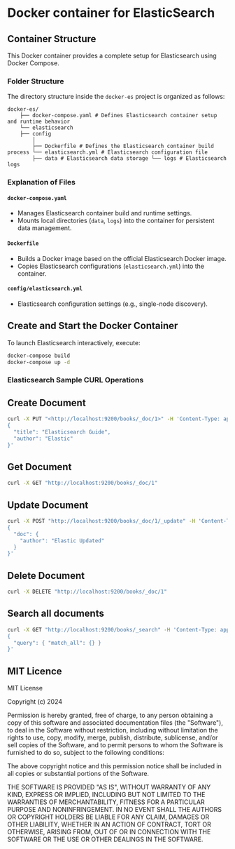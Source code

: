 # Docker container for ElasticSearch

## Container Structure

This Docker container provides a complete setup for Elasticsearch using Docker Compose.

### Folder Structure

The directory structure inside the `docker-es` project is organized as follows:

```
docker-es/ 
    ├── docker-compose.yaml # Defines Elasticsearch container setup and runtime behavior 
    └── elasticsearch 
    ├── config 
        │ 
        ├── Dockerfile # Defines the Elasticsearch container build process └── elasticsearch.yml # Elasticsearch configuration file 
        ├── data # Elasticsearch data storage └── logs # Elasticsearch logs
```

### Explanation of Files

#### `docker-compose.yaml`

- Manages Elasticsearch container build and runtime settings.
- Mounts local directories (`data`, `logs`) into the container for persistent data management.

#### `Dockerfile`

- Builds a Docker image based on the official Elasticsearch Docker image.
- Copies Elasticsearch configurations (`elasticsearch.yml`) into the container.

#### `config/elasticsearch.yml`

- Elasticsearch configuration settings (e.g., single-node discovery).

## Create and Start the Docker Container

To launch Elasticsearch interactively, execute:

```bash
docker-compose build
docker-compose up -d
```

### Elasticsearch Sample CURL Operations

## Create Document

```bash
curl -X PUT "<http://localhost:9200/books/_doc/1>" -H 'Content-Type: application/json' -d'
{
  "title": "Elasticsearch Guide",
  "author": "Elastic"
}'
```

## Get Document

```bash
curl -X GET "http://localhost:9200/books/_doc/1"
```

## Update Document

```bash
curl -X POST "http://localhost:9200/books/_doc/1/_update" -H 'Content-Type: application/json' -d'
{
  "doc": {
    "author": "Elastic Updated"
  }
}'
```

## Delete Document

```bash
curl -X DELETE "http://localhost:9200/books/_doc/1"
```

## Search all documents

```bash
curl -X GET "http://localhost:9200/books/_search" -H 'Content-Type: application/json' -d'
{
  "query": { "match_all": {} }
}'
```

## MIT Licence

MIT License

Copyright (c) 2024

Permission is hereby granted, free of charge, to any person obtaining a copy
of this software and associated documentation files (the "Software"), to deal
in the Software without restriction, including without limitation the rights
to use, copy, modify, merge, publish, distribute, sublicense, and/or sell
copies of the Software, and to permit persons to whom the Software is
furnished to do so, subject to the following conditions:

The above copyright notice and this permission notice shall be included in all
copies or substantial portions of the Software.

THE SOFTWARE IS PROVIDED "AS IS", WITHOUT WARRANTY OF ANY KIND, EXPRESS OR
IMPLIED, INCLUDING BUT NOT LIMITED TO THE WARRANTIES OF MERCHANTABILITY,
FITNESS FOR A PARTICULAR PURPOSE AND NONINFRINGEMENT. IN NO EVENT SHALL THE
AUTHORS OR COPYRIGHT HOLDERS BE LIABLE FOR ANY CLAIM, DAMAGES OR OTHER
LIABILITY, WHETHER IN AN ACTION OF CONTRACT, TORT OR OTHERWISE, ARISING FROM,
OUT OF OR IN CONNECTION WITH THE SOFTWARE OR THE USE OR OTHER DEALINGS IN THE
SOFTWARE.
